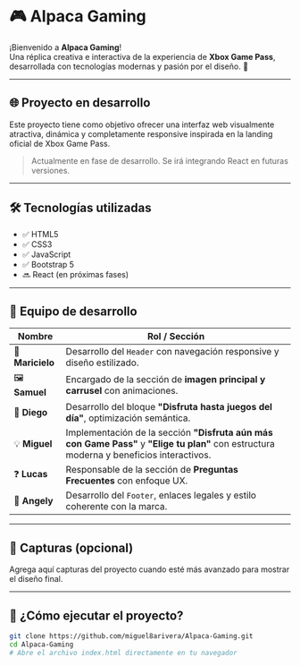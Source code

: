 # 🎮 Alpaca Gaming

¡Bienvenido a **Alpaca Gaming**!  
Una réplica creativa e interactiva de la experiencia de **Xbox Game Pass**, desarrollada con tecnologías modernas y pasión por el diseño. 🚀

---

## 🌐 Proyecto en desarrollo

Este proyecto tiene como objetivo ofrecer una interfaz web visualmente atractiva, dinámica y completamente responsive inspirada en la landing oficial de Xbox Game Pass.

> Actualmente en fase de desarrollo. Se irá integrando React en futuras versiones.

---

## 🛠 Tecnologías utilizadas

- ✅ HTML5
- ✅ CSS3
- ✅ JavaScript
- ✅ Bootstrap 5
- 🔜 React (en próximas fases)

---

## 👥 Equipo de desarrollo

| Nombre           | Rol / Sección                                                                                                                             |
| ---------------- | ----------------------------------------------------------------------------------------------------------------------------------------- |
| 🎨 **Maricielo** | Desarrollo del `Header` con navegación responsive y diseño estilizado.                                                                    |
| 🖼️ **Samuel**    | Encargado de la sección de **imagen principal y carrusel** con animaciones.                                                               |
| 🧩 **Diego**     | Desarrollo del bloque **"Disfruta hasta juegos del día"**, optimización semántica.                                                        |
| 💡 **Miguel**    | Implementación de la sección **"Disfruta aún más con Game Pass"** y **"Elige tu plan"** con estructura moderna y beneficios interactivos. |
| ❓ **Lucas**     | Responsable de la sección de **Preguntas Frecuentes** con enfoque UX.                                                                     |
| 📎 **Angely**    | Desarrollo del `Footer`, enlaces legales y estilo coherente con la marca.                                                                 |

---

## 📸 Capturas (opcional)

Agrega aquí capturas del proyecto cuando esté más avanzado para mostrar el diseño final.

---

## 🚀 ¿Cómo ejecutar el proyecto?

```bash
git clone https://github.com/miguel8arivera/Alpaca-Gaming.git
cd Alpaca-Gaming
# Abre el archivo index.html directamente en tu navegador
```
